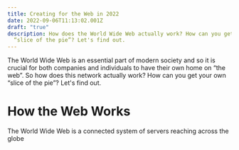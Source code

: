 ```yaml
---
title: Creating for the Web in 2022
date: 2022-09-06T11:13:02.001Z
draft: "true"
description: How does the World Wide Web actually work? How can you get your own
  “slice of the pie”? Let's find out.
---
```

<!--StartFragment-->

The World Wide Web is an essential part of modern society and so it is crucial for both companies and individuals to have their own home on “the web”. So how does this network actually work? How can you get your own “slice of the pie”? Let's find out.

# How the Web Works

The World Wide Web is a connected system of servers reaching across the globe



<!--EndFragment-->